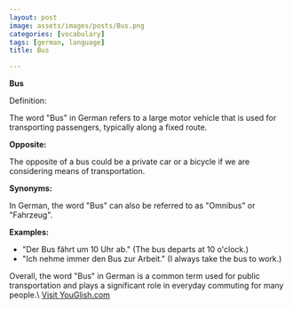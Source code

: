 ```yaml
---
layout: post
image: assets/images/posts/Bus.png
categories: [vocabulary]
tags: [german, language]
title: Bus

---
```


**Bus**

Definition:

The word "Bus" in German refers to a large motor vehicle that is used for transporting passengers, typically along a fixed route. 

**Opposite:**

The opposite of a bus could be a private car or a bicycle if we are considering means of transportation.

**Synonyms:**

In German, the word "Bus" can also be referred to as "Omnibus" or "Fahrzeug".

**Examples:**

- "Der Bus fährt um 10 Uhr ab." (The bus departs at 10 o'clock.)
- "Ich nehme immer den Bus zur Arbeit." (I always take the bus to work.) 

Overall, the word "Bus" in German is a common term used for public transportation and plays a significant role in everyday commuting for many people.\ <a id="yg-widget-0" class="youglish-widget" data-query="Bus" data-lang="german" data-components="8412" data-auto-start="0" data-bkg-color="theme_light" data-title="How%20to%20pronounce%20Bus%20in%20German"  rel="nofollow" href="https://youglish.com">Visit YouGlish.com</a><script async src="https://youglish.com/public/emb/widget.js" charset="utf-8"></script>